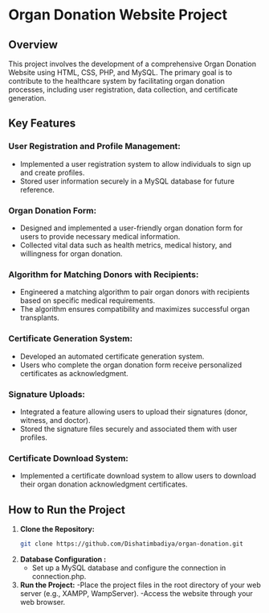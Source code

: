 # Organ Donation Website Project

## Overview
This project involves the development of a comprehensive Organ Donation Website using HTML, CSS, PHP, and MySQL. The primary goal is to contribute to the healthcare system by facilitating organ donation processes, including user registration, data collection, and certificate generation.

## Key Features

### User Registration and Profile Management:
- Implemented a user registration system to allow individuals to sign up and create profiles.
- Stored user information securely in a MySQL database for future reference.

### Organ Donation Form:
- Designed and implemented a user-friendly organ donation form for users to provide necessary medical information.
- Collected vital data such as health metrics, medical history, and willingness for organ donation.

### Algorithm for Matching Donors with Recipients:
- Engineered a matching algorithm to pair organ donors with recipients based on specific medical requirements.
- The algorithm ensures compatibility and maximizes successful organ transplants.

### Certificate Generation System:
- Developed an automated certificate generation system.
- Users who complete the organ donation form receive personalized certificates as acknowledgment.

### Signature Uploads:
- Integrated a feature allowing users to upload their signatures (donor, witness, and doctor).
- Stored the signature files securely and associated them with user profiles.

### Certificate Download System:
- Implemented a certificate download system to allow users to download their organ donation acknowledgment certificates.

## How to Run the Project
1. **Clone the Repository:**
   ```bash
   git clone https://github.com/Dishatimbadiya/organ-donation.git
2. **Database Configuration :**
   - Set up a MySQL database and configure the connection in connection.php.
3. **Run the Project:**
   -Place the project files in the root directory of your web server (e.g., XAMPP, WampServer).
   -Access the website through your web browser.
